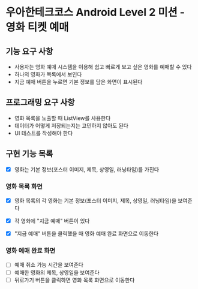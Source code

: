 # 우아한테크코스 Android Level 2 미션 - 영화 티켓 예매

## 기능 요구 사항
- 사용자는 영화 예매 시스템을 이용해 쉽고 빠르게 보고 싶은 영화를 예매할 수 있다
- 하나의 영화가 목록에서 보인다
- 지금 예매 버튼을 누르면 기본 정보를 담은 화면이 표시된다


## 프로그래밍 요구 사항
- 영화 목록을 노출할 때 ListView를 사용한다
- 데이터가 어떻게 저장되는지는 고민하지 않아도 된다
- UI 테스트를 작성해야 한다


## 구현 기능 목록

- [x] 영화는 기본 정보(포스터 이미지, 제목, 상영일, 러닝타임)를 가진다


### 영화 목록 화면

- [x] 영화 목록의 각 영화는 기본 정보(포스터 이미지, 제목, 상영일, 러닝타임)을 보여준다
- [x] 각 영화에 "지금 예매" 버튼이 있다
- [x] "지금 예매" 버튼을 클릭했을 때 영화 예매 완료 화면으로 이동한다


### 영화 예매 완료 화면

- [ ] 예매 취소 가능 시간을 보여준다
- [ ] 예매한 영화의 제목, 상영일을 보여준다
- [ ] 뒤로가기 버튼을 클릭하면 영화 목록 화면으로 이동한다
